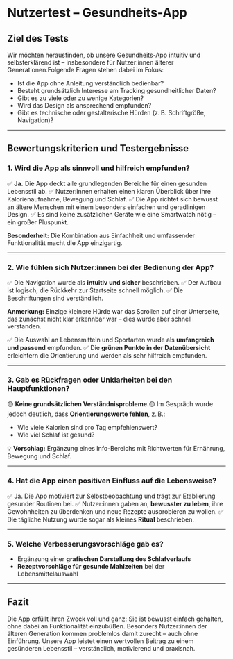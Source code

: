 # Nutzertest – Gesundheits-App

## Ziel des Tests

Wir möchten herausfinden, ob unsere Gesundheits-App intuitiv und selbsterklärend ist – insbesondere für Nutzer:innen älterer Generationen.Folgende Fragen stehen dabei im Fokus:

- Ist die App ohne Anleitung verständlich bedienbar?
- Besteht grundsätzlich Interesse am Tracking gesundheitlicher Daten?
- Gibt es zu viele oder zu wenige Kategorien?
- Wird das Design als ansprechend empfunden?
- Gibt es technische oder gestalterische Hürden (z. B. Schriftgröße, Navigation)?

---

## Bewertungskriterien und Testergebnisse

### 1. Wird die App als sinnvoll und hilfreich empfunden?

✅ **Ja.** Die App deckt alle grundlegenden Bereiche für einen gesunden Lebensstil ab.
✅ Nutzer:innen erhalten einen klaren Überblick über ihre Kalorienaufnahme, Bewegung und Schlaf.
✅ Die App richtet sich bewusst an ältere Menschen mit einem besonders einfachen und geradlinigen Design.
✅ Es sind keine zusätzlichen Geräte wie eine Smartwatch nötig – ein großer Pluspunkt.

**Besonderheit:**
Die Kombination aus Einfachheit und umfassender Funktionalität macht die App einzigartig.

---

### 2. Wie fühlen sich Nutzer:innen bei der Bedienung der App?

✅ Die Navigation wurde als **intuitiv und sicher** beschrieben.
✅ Der Aufbau ist logisch, die Rückkehr zur Startseite schnell möglich.
✅ Die Beschriftungen sind verständlich.

**Anmerkung:**
Einzige kleinere Hürde war das Scrollen auf einer Unterseite, das zunächst nicht klar erkennbar war – dies wurde aber schnell verstanden.

✅ Die Auswahl an Lebensmitteln und Sportarten wurde als **umfangreich und passend** empfunden.
✅ Die **grünen Punkte in der Datenübersicht** erleichtern die Orientierung und werden als sehr hilfreich empfunden.

---

### 3. Gab es Rückfragen oder Unklarheiten bei den Hauptfunktionen?

🟡 **Keine grundsätzlichen Verständnisprobleme.**🟡 Im Gespräch wurde jedoch deutlich, dass **Orientierungswerte fehlen**, z. B.:

- Wie viele Kalorien sind pro Tag empfehlenswert?
- Wie viel Schlaf ist gesund?

💡 **Vorschlag:** Ergänzung eines Info-Bereichs mit Richtwerten für Ernährung, Bewegung und Schlaf.

---

### 4. Hat die App einen positiven Einfluss auf die Lebensweise?

✅ Ja. Die App motiviert zur Selbstbeobachtung und trägt zur Etablierung gesunder Routinen bei.
✅ Nutzer:innen gaben an, **bewusster zu leben**, ihre Gewohnheiten zu überdenken und neue Rezepte ausprobieren zu wollen.
✅ Die tägliche Nutzung wurde sogar als kleines **Ritual** beschrieben.

---

### 5. Welche Verbesserungsvorschläge gab es?

- Ergänzung einer **grafischen Darstellung des Schlafverlaufs**
- **Rezeptvorschläge für gesunde Mahlzeiten** bei der Lebensmittelauswahl

---

## Fazit

Die App erfüllt ihren Zweck voll und ganz:
Sie ist bewusst einfach gehalten, ohne dabei an Funktionalität einzubüßen. Besonders Nutzer:innen der älteren Generation kommen problemlos damit zurecht – auch ohne Einführung.
Unsere App leistet einen wertvollen Beitrag zu einem gesünderen Lebensstil – verständlich, motivierend und praxisnah.
